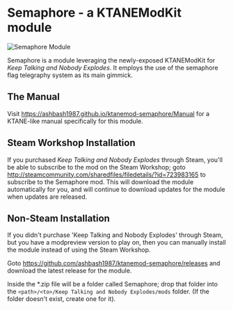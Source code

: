 # Semaphore - a KTANEModKit module

![Semaphore Module](https://ashbash1987.github.io/ktanemod-semaphore/Manual/img/Component.png "Semaphore Module")

Semaphore is a module leveraging the newly-exposed KTANEModKit for _Keep Talking and Nobody Explodes_. It employs the use of the semaphore flag telegraphy system as its main gimmick.

## The Manual

Visit https://ashbash1987.github.io/ktanemod-semaphore/Manual for a KTANE-like manual specifically for this module.

## Steam Workshop Installation

If you purchased _Keep Talking and Nobody Explodes_ through Steam, you'll be able to subscribe to the mod on the Steam Workshop; goto http://steamcommunity.com/sharedfiles/filedetails/?id=723983165 to subscribe to the Semaphore mod. This will download the module automatically for you, and will continue to download updates for the module when updates are released.

## Non-Steam Installation

If you didn't purchase 'Keep Talking and Nobody Explodes' through Steam, but you have a modpreview version to play on, then you can manually install the module instead of using the Steam Workshop.

Goto https://github.com/ashbash1987/ktanemod-semaphore/releases and download the latest release for the module.

Inside the *.zip file will be a folder called Semaphore; drop that folder into the `<path>/<to>/Keep Talking and Nobody Explodes/mods` folder. (If the folder doesn't exist, create one for it).
